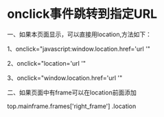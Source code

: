 # onclick事件跳转到指定URL
一、如果本页面显示，可以直接用location,方法如下：

1、οnclick="javascript:window.location.href='url '"

2、οnclick="location='url '"

3、οnclick="window.location.href='url '"

 

二、如果页面中有frame可以在location前面添加

top.mainframe.frames['right_frame'] .location
